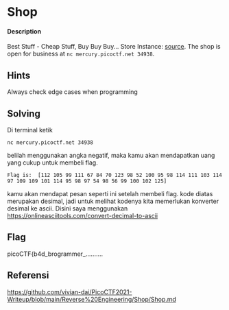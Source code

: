 # Shop
#### Description

Best Stuff - Cheap Stuff, Buy Buy Buy... Store Instance: [source](https://mercury.picoctf.net/static/d2c8c9ee59822de6776dd8f20af63b91/source). The shop is open for business at `nc mercury.picoctf.net 34938`.

## Hints
Always check edge cases when programming
## Solving
Di terminal ketik
```
nc mercury.picoctf.net 34938
```
belilah menggunakan angka negatif, maka kamu akan mendapatkan uang yang cukup untuk membeli flag.
```
Flag is:  [112 105 99 111 67 84 70 123 98 52 100 95 98 114 111 103 114 97 109 109 101 114 95 98 97 54 98 56 99 100 102 125]
```
kamu akan mendapat pesan seperti ini setelah membeli flag.
kode diatas merupakan desimal, jadi untuk melihat kodenya kita memerlukan konverter desimal ke ascii. Disini saya menggunakan https://onlineasciitools.com/convert-decimal-to-ascii
## Flag
picoCTF{b4d_brogrammer_..........
## Referensi
https://github.com/vivian-dai/PicoCTF2021-Writeup/blob/main/Reverse%20Engineering/Shop/Shop.md